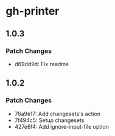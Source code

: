 # gh-printer

## 1.0.3

### Patch Changes

- d69dd9d: Fix readme

## 1.0.2

### Patch Changes

- 76a9e17: Add changesets's action
- 7f494c5: Setup changesets
- 427e6f4: Add ignore-input-file option
